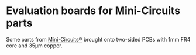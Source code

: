 # Evaluation boards for Mini-Circuits parts

Some parts from [Mini-Circuits®](http://www.minicircuits.com) brought onto two-sided PCBs with 1mm FR4 core and 35µm copper.
